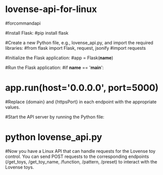 # lovense-api-for-linux

#forcommandapi

#Install Flask:
#pip install flask

#Create a new Python file, e.g., lovense_api.py, and import the required libraries:
#from flask import Flask, request, jsonify
#import requests

#Initialize the Flask application:
#app = Flask(__name__)

#Run the Flask application:
#if __name__ == '__main__':
#    app.run(host='0.0.0.0', port=5000)
#Replace {domain} and {httpsPort} in each endpoint with the appropriate values.

#Start the API server by running the Python file:
#    python lovense_api.py
#Now you have a Linux API that can handle requests for the Lovense toy control. You can send POST requests to the corresponding endpoints (/get_toys, /get_toy_name, /function, /pattern, /preset) to interact with the Lovense toys.
